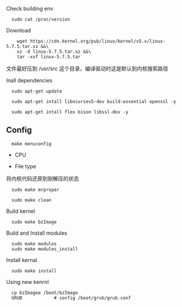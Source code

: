 Check building env
```
  sudo cat /proc/version
```

Download
```
	wget https://cdn.kernel.org/pub/linux/kernel/v5.x/linux-5.7.5.tar.xz &&\
	xz -d linux-5.7.5.tar.xz &&\
	tar -xvf linux-5.7.5.tar
```
文件最好压到 /usr/src 这个目录，编译驱动时这是默认到内核搜索路径



Inall dependencies
```
  sudo apt-get update

  sudo apt-get intall libncurses5-dev build-essential openssl -y

  sudo apt-get intall flex bison libssl-dev -y
```



## Config
```
  make menuconfig
```
- CPU

- File type




将内核代码还原到刚解压的状态
```
  sudo make mrproper

  sudo make clean
```



Build kernel
```
  sudo make bzImage
```

Build and Install modules
```
  sudo make modules
  sudo make modules_install
```

Install kernal
```
  sudo make install
```

Using new kenrnl
```
  cp bzImagee /boot/bzImage
  GRUB            # config /boot/grub/grub.conf
```
